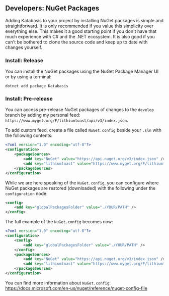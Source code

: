 ## Developers: NuGet Packages

Adding Katabasis to your project by installing NuGet packages is simple and straightforward. It is only recommended if you value this simplicity over everything else. This makes it a good starting point if you don't have that much experience with C# and the .NET ecosystem. It is also good if you can't be bothered to clone the source code and keep up to date with changes yourself.

### Install: Release

You can install the NuGet packages using the NuGet Package Manager UI or by using a terminal:

`dotnet add package Katabasis`

### Install: Pre-release

You can access pre-release NuGet packages of changes to the `develop` branch by adding my personal feed: `https://www.myget.org/F/lithiumtoast/api/v3/index.json`.  

To add custom feed, create a file called `NuGet.config` beside your `.sln` with the following contents:  
```xml
<?xml version="1.0" encoding="utf-8"?>
<configuration>
    <packageSources>
        <add key="NuGet" value="https://api.nuget.org/v3/index.json" />
        <add key="lithiumtoast" value="https://www.myget.org/F/lithiumtoast/api/v3/index.json" />
    </packageSources>
</configuration>
```

While we are here speaking of the `NuGet.config`, you can configure where NuGet packages are restored (downloaded) with the following under the `configuration` node:  
```xml
<config>
    <add key="globalPackagesFolder" value="./YOUR/PATH" />
</config>
```

The full example of the `NuGet.config` becomes now:  
```xml
<?xml version="1.0" encoding="utf-8"?>
<configuration>
    <config>
        <add key="globalPackagesFolder" value="./YOUR/PATH" />
    </config>
    <packageSources>
        <add key="NuGet" value="https://api.nuget.org/v3/index.json" />
        <add key="lithiumtoast" value="https://www.myget.org/F/lithiumtoast/api/v3/index.json" />
    </packageSources>
</configuration>
```

You can find more information about `NuGet.config`: https://docs.microsoft.com/en-us/nuget/reference/nuget-config-file